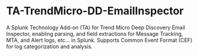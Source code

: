 # TA-TrendMicro-DD-EmailInspector
A Splunk Technology Add-on (TA) for Trend Micro Deep Discovery Email Inspector, enabling parsing, and field extractions for Message Tracking, MTA, and Alert logs, etc... in Splunk. Supports Common Event Format (CEF) for log categorization and analysis.
